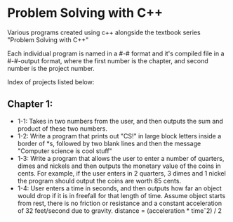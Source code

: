 # Problem Solving with C++

Various programs created using c++ alongside the textbook series "Problem Solving with C++" 

Each individual program is named in a #-# format and it's compiled file in a #-#-output format, where the first number is the chapter, and second number is the project number.
 
Index of projects listed below:

## Chapter 1:
- 1-1: Takes in two numbers from the user, and then outputs the sum and product of these two numbers.
- 1-2: Write a program that prints out "CS!" in large block letters inside a border of *s, followed by two blank lines and then the message "Computer science is cool stuff"
- 1-3: Write a program that allows the user to enter a number of quarters, dimes and nickels and then outputs the monetary value of the coins in cents. For example, if the user enters in 2 quarters, 3 dimes and 1 nickel the program should output the coins are worth 85 cents.
- 1-4: User enters a time in seconds, and then outputs how far an object would drop if it is in freefall for that length of time. Assume object starts from rest, there is no friction or resistance and a constant acceleration of 32 feet/second due to gravity. 
    distance = (acceleration * timeˆ2) / 2